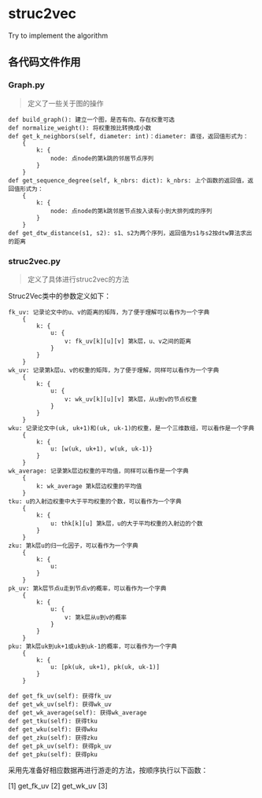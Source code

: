# struc2vec
Try to implement the algorithm

## 各代码文件作用

### Graph.py
> 定义了一些关于图的操作
    
    def build_graph(): 建立一个图，是否有向、存在权重可选
    def normalize_weight(): 将权重按比转换成小数
    def get_k_neighbors(self, diameter: int)：diameter: 直径，返回值形式为：
        {
            k: {
                node: 点node的第k跳的邻居节点序列
            }
        }
    def get_sequence_degree(self, k_nbrs: dict): k_nbrs: 上个函数的返回值，返回值形式为：
        {
            k: {
                node: 点node的第k跳邻居节点按入读有小到大排列成的序列
            }
        }
    def get_dtw_distance(s1, s2): s1、s2为两个序列，返回值为s1与s2按dtw算法求出的距离
 
### struc2vec.py
> 定义了具体进行struc2vec的方法

Struc2Vec类中的参数定义如下：

    fk_uv: 记录论文中的u、v的距离的矩阵，为了便于理解可以看作为一个字典
        {
            k: {
                u: {
                    v: fk_uv[k][u][v] 第k层，u、v之间的距离
                }
            }
        }
    wk_uv: 记录第k层u、v的权重的矩阵，为了便于理解，同样可以看作为一个字典
        {
            k: {
                u: {
                    v: wk_uv[k][u][v] 第k层，从u到v的节点权重
                }
            }
        }
    wku: 记录论文中(uk, uk+1)和(uk, uk-1)的权重，是一个三维数组，可以看作是一个字典
        {
            k: {
                u: [w(uk, uk+1), w(uk, uk-1)} 
            }
        }
    wk_average: 记录第k层边权重的平均值，同样可以看作是一个字典
        {
            k: wk_average 第k层边权重的平均值
        }
    tku: u的入射边权重中大于平均权重的个数，可以看作为一个字典
        {
            k: {
                u: thk[k][u] 第k层，u的大于平均权重的入射边的个数
            }
        }
    zku: 第k层u的归一化因子，可以看作为一个字典
        {
            k: {
                u: 
            }
        }
    pk_uv: 第k层节点u走到节点v的概率，可以看作为一个字典
        {
            k: {
                u: {
                    v: 第k层从u到v的概率
                }
            }
        }
    pku: 第k层uk到uk+1或uk到uk-1的概率，可以看作为一个字典
        {
            k: {
                u: [pk(uk, uk+1), pk(uk, uk-1)]
            }
        }
    
    def get_fk_uv(self): 获得fk_uv
    def get_wk_uv(self): 获得wk_uv
    def get_wk_average(self): 获得wk_average
    def get_tku(self): 获得tku
    def get_wku(self): 获得wku
    def get_zku(self): 获得zku
    def get_pk_uv(self): 获得pk_uv
    def get_pku(self): 获得pku



采用先准备好相应数据再进行游走的方法，按顺序执行以下函数：</br>


[1] get_fk_uv
[2] get_wk_uv
[3] 